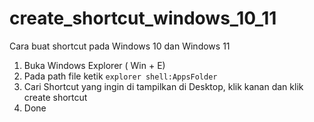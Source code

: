 # create_shortcut_windows_10_11
Cara buat shortcut pada Windows 10 dan Windows 11

1. Buka Windows Explorer ( Win + E)
2. Pada path file ketik `explorer shell:AppsFolder`
3. Cari Shortcut yang ingin di tampilkan di Desktop, klik kanan dan klik create shortcut
4. Done
